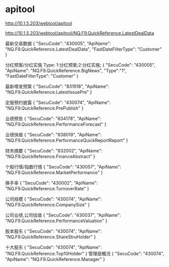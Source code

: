 ﻿# apitool

http://10.1.5.203/webtool/apitool


http://10.1.5.203/webtool/apitool/NQ.F9.QuickReference.LatestDealData


最新交易数据
{
    "SecuCode": "430005",
    "ApiName": "NQ.F9.QuickReference.LatestDealData",
    "FastDateFilterType": "Customer"
}

分红预案/分红实施
Type: 1:分红预案;2:分红实施;
{
 "SecuCode": "430005",
 "ApiName": "NQ.F9.QuickReference.BigNews",
 "Type":"1",
 "FastDateFilterType": "Customer"
}

最新增发预案
{
 "SecuCode": "831918",
 "ApiName": "NQ.F9.QuickReference.LatestIssuePre"
}

定报预约披露
{
 "SecuCode": "430074",
 "ApiName": "NQ.F9.QuickReference.PrePublish"
}

业绩预告
{
 "SecuCode": "834178",
 "ApiName": "NQ.F9.QuickReference.PerformanceForecast"
}

业绩快报
{
 "SecuCode": "838019",
 "ApiName": "NQ.F9.QuickReference.PerformanceQuickReportReport"
}

财务摘要
{
 "SecuCode": "832002",
 "ApiName": "NQ.F9.QuickReference.FinanceAbstract"
}

个股行情/指数行情
{
 "SecuCode": "430057",
 "ApiName": "NQ.F9.QuickReference.MarketPerformance"
}

换手率
{
 "SecuCode": "430002",
 "ApiName": "NQ.F9.QuickReference.TurnoverRate"
}

公司规模
{
 "SecuCode": "430074",
 "ApiName": "NQ.F9.QuickReference.CompanySize"
}

公司业绩,公司估值
{
 "SecuCode": "430037",
 "ApiName": "NQ.F9.QuickReference.PerformanceValuation"
}

股本股东
{
 "SecuCode": "430074",
 "ApiName": "NQ.F9.QuickReference.ShareStruHolder"
}

十大股东
{
 "SecuCode": "430074",
 "ApiName": "NQ.F9.QuickReference.Top10Holder"
}
管理层概况
{
 "SecuCode": "430074",
 "ApiName": "NQ.F9.QuickReference.Manager"
}
